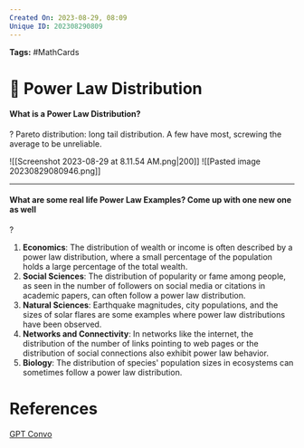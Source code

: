 ```yaml
---
Created On: 2023-08-29, 08:09
Unique ID: 202308290809
---
```

**Tags:** #MathCards 

# 🔋 Power Law Distribution

#### What is a Power Law Distribution?
?
Pareto distribution: long tail distribution.
A few have most, screwing the average to be unreliable. 
<!--SR:!2024-12-18,180,270-->

![[Screenshot 2023-08-29 at 8.11.54 AM.png|200]]
![[Pasted image 20230829080946.png]]


---

#### What are some real life Power Law Examples? Come up with one new one as well
?
1. **Economics**: The distribution of wealth or income is often described by a power law distribution, where a small percentage of the population holds a large percentage of the total wealth.
2. **Social Sciences**: The distribution of popularity or fame among people, as seen in the number of followers on social media or citations in academic papers, can often follow a power law distribution.  
3. **Natural Sciences**: Earthquake magnitudes, city populations, and the sizes of solar flares are some examples where power law distributions have been observed.
4. **Networks and Connectivity**: In networks like the internet, the distribution of the number of links pointing to web pages or the distribution of social connections also exhibit power law behavior.
5. **Biology**: The distribution of species' population sizes in ecosystems can sometimes follow a power law distribution.
<!--SR:!2024-12-08,303,270-->

# References
[GPT Convo](https://chat.openai.com/c/241f91d7-e5be-40c1-82c4-96ab6e23af44)
